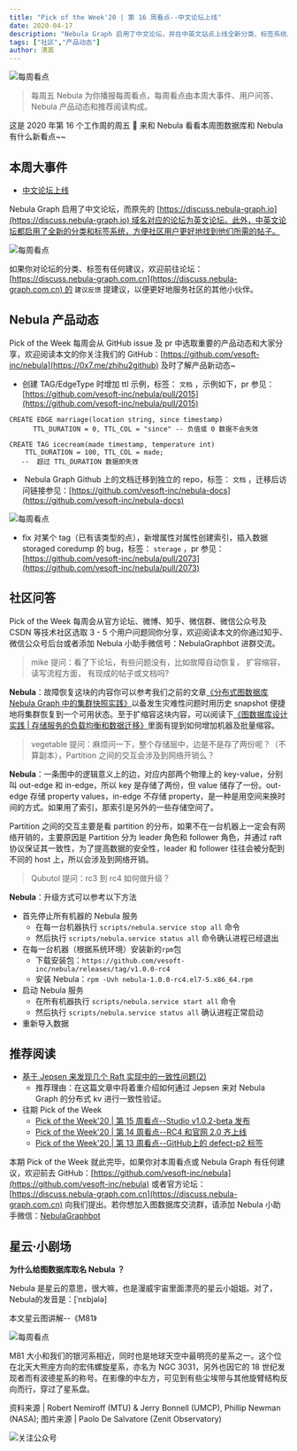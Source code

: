 ```yaml
---
title: "Pick of the Week'20 | 第 16 周看点--中文论坛上线"
date: 2020-04-17
description: "Nebula Graph 启用了中文论坛，并在中英文站点上线全新分类、标签系统。而在产品方面，Github 上的文档迁移到独立的 repo，社区小伙伴也问及了如何进行 rc4 升级的事项。"
tags: ["社区","产品动态"]
author: 清蒸
---
```


![每周看点](https://nebula-blog.azureedge.net/nebula-blog/PotW.png)

> 每周五 Nebula 为你播报每周看点，每周看点由本周大事件、用户问答、Nebula 产品动态和推荐阅读构成。

这是 2020 年第 16 个工作周的周五 🌝 来和 Nebula 看看本周图数据库和 Nebula 有什么新看点~~

## 本周大事件

- [中文论坛上线](https://discuss.nebula-graph.com.cn/)

Nebula Graph 启用了中文论坛，而原先的 [https://discuss.nebula-graph.io](https://discuss.nebula-graph.io) 域名对应的论坛为英文论坛。此外，中英文论坛都启用了全新的分类和标签系统，方便社区用户更好地找到他们所需的帖子。

![每周看点](https://nebula-blog.azureedge.net/nebula-blog/PotW201601.png)

如果你对论坛的分类、标签有任何建议，欢迎前往论坛：[https://discuss.nebula-graph.com.cn](https://discuss.nebula-graph.com.cn) 的 `建议反馈` 提建议，以便更好地服务社区的其他小伙伴。<br />

## Nebula 产品动态

Pick of the Week 每周会从 GitHub issue 及 pr 中选取重要的产品动态和大家分享，欢迎阅读本文的你关注我们的 GitHub：[https://github.com/vesoft-inc/nebula](https://0x7.me/zhihu2github) 及时了解产品新动态~<br />

- 创建 TAG/EdgeType 时增加 ttl 示例，标签： `文档` ，示例如下，pr 参见：[https://github.com/vesoft-inc/nebula/pull/2015](https://github.com/vesoft-inc/nebula/pull/2015)
```
CREATE EDGE marriage(location string, since timestamp)
	  TTL_DURATION = 0, TTL_COL = "since" -- 负值或 0 数据不会失效

CREATE TAG icecream(made timestamp, temperature int)
    TTL_DURATION = 100, TTL_COL = made;
   --  超过 TTL_DURATION 数据即失效
```

-  Nebula Graph Github 上的文档迁移到独立的 repo，标签： `文档` ，迁移后访问链接参见：[https://github.com/vesoft-inc/nebula-docs](https://github.com/vesoft-inc/nebula-docs)

![每周看点](https://nebula-blog.azureedge.net/nebula-blog/PotW201602.png)

- fix 对某个 tag（已有该类型的点），新增属性对属性创建索引，插入数据 storaged coredump 的 bug，标签： `storage` ，pr 参见：[https://github.com/vesoft-inc/nebula/pull/2073](https://github.com/vesoft-inc/nebula/pull/2073)

## 社区问答

Pick of the Week 每周会从官方论坛、微博、知乎、微信群、微信公众号及 CSDN 等技术社区选取 3 - 5 个用户问题同你分享，欢迎阅读本文的你通过知乎、微信公众号后台或者添加 Nebula 小助手微信号：NebulaGraphbot 进群交流。<br />

> mike 提问：看了下论坛，有些问题没有，比如故障自动恢复， 扩容缩容， 读写流程方面， 有现成的帖子或文档吗?

**Nebula**：故障恢复这块的内容你可以参考我们之前的文章[《分布式图数据库 Nebula Graph 中的集群快照实践》](https://nebula-graph.io/cn/posts/introduction-to-snapshot-in-nebula-graph/)以备发生灾难性问题时用历史 snapshot 便捷地将集群恢复到一个可用状态。至于扩缩容这块内容，可以阅读下[《图数据库设计实践 | 存储服务的负载均衡和数据迁移》](https://nebula-graph.io/cn/posts/nebula-graph-storage-banlancing-data-migration/)里面有提到如何增加机器及批量缩容。

> vegetable 提问：麻烦问一下，整个存储层中，边是不是存了两份呢？（不算副本），Partition 之间的交互会涉及到网络开销么？

**Nebula**：一条图中的逻辑意义上的边，对应内部两个物理上的 key-value，分别叫 out-edge 和 in-edge，所以 key 是存储了两份，但 value 储存了一份。out-edge 存储 property values，in-edge 不存储 property，是一种是用空间来换时间的方式。如果用了索引，那索引是另外的一些存储空间了。

Partition 之间的交互主要是看 partition 的分布，如果不在一台机器上一定会有网络开销的，主要原因是 Partition 分为 leader 角色和 follower 角色，并通过 raft 协议保证其一致性，为了提高数据的安全性，leader 和 follower 往往会被分配到不同的 host 上，所以会涉及到网络开销。

> Qubutol 提问：rc3 到 rc4 如何做升级？

**Nebula**：升级方式可以参考以下方法

- 首先停止所有机器的 Nebula 服务
  - 在每一台机器执行 `scripts/nebula.service stop all` 命令
  - 然后执行 `scripts/nebula.service status all` 命令确认进程已经退出
- 在每一台机器（根据系统环境）安装新的`rpm`包
  - 下载安装包：`https://github.com/vesoft-inc/nebula/releases/tag/v1.0.0-rc4`
  - 安装 Nebula：`rpm -Uvh nebula-1.0.0-rc4.el7-5.x86_64.rpm`
- 启动 Nebula 服务
  - 在所有机器执行 `scripts/nebula.service start all` 命令
  - 然后执行 `scripts/nebula.service status all` 确认进程正常启动
- 重新导入数据

## 推荐阅读

- [基于 Jepsen 来发现几个 Raft 实现中的一致性问题(2)](https://nebula-graph.io/cn/posts/detect-data-consistency-issues-in-raft-implementing-with-jepsen/)
  - 推荐理由：在这篇文章中将着重介绍如何通过 Jepsen 来对 Nebula Graph 的分布式 kv 进行一致性验证。
- 往期 Pick of the Week
  - [Pick of the Week'20 | 第 15 周看点--Studio v1.0.2-beta 发布](https://nebula-graph.io/cn/posts/nebula-graph-weekly-pickup-2020-04-10/)
  - [Pick of the Week'20 | 第 14 周看点--RC4 和官网 2.0 齐上线](https://nebula-graph.io/cn/posts/nebula-graph-weekly-pickup-2020-04-03/)
  - [Pick of the Week'20 | 第 13 周看点--GitHub上的 defect-p2 标签](https://nebula-graph.io/cn/posts/nebula-graph-weekly-pickup-2020-03-27/)


本期 Pick of the Week 就此完毕，如果你对本周看点或 Nebula Graph 有任何建议，欢迎前去 GitHub：[https://github.com/vesoft-inc/nebula](https://github.com/vesoft-inc/nebula) 或者官方论坛：[https://discuss.nebula-graph.com.cn](https://discuss.nebula-graph.com.cn) 向我们提出。若你想加入图数据库交流群，请添加 Nebula 小助手微信：[NebulaGraphbot](https://nebula-blog.azureedge.net/nebula-blog/nbot.png)

## 星云·小剧场

**为什么给图数据库取名 Nebula ？**

Nebula 是星云的意思，很大嘛，也是漫威宇宙里面漂亮的星云小姐姐。对了，Nebula的发音是：[ˈnɛbjələ]

本文星云图讲解--《M81》

![每周看点](https://nebula-blog.azureedge.net/nebula-blog/PotW2016Nebula.jpeg)

M81 大小和我们的银河系相近，同时也是地球天空中最明亮的星系之一。这个位在北天大熊座方向的宏伟螺旋星系，亦名为 NGC 3031，另外也因它的 18 世纪发现者而有波德星系的称号。在影像的中左方，可见到有些尘埃带与其他旋臂结构反向而行，穿过了星系盘。

资料来源 | Robert Nemiroff (MTU) & Jerry Bonnell (UMCP), Phillip Newman (NASA);
图片来源 | Paolo De Salvatore (Zenit Observatory)

![关注公众号](https://nebula-blog.azureedge.net/nebula-blog/WeChatOffical.png)

